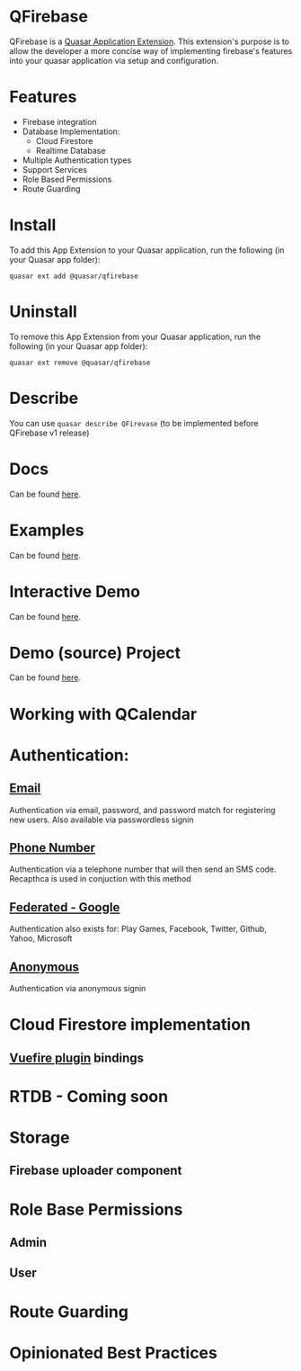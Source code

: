 # QFirebase
QFirebase is a [Quasar Application Extension](https://quasar.dev/app-extensions/introduction). This extension's purpose is to allow the developer a more concise way of implementing firebase's features into your quasar application via setup and configuration.

# Features
- Firebase integration
- Database Implementation:
  - Cloud Firestore
  - Realtime Database
- Multiple Authentication types
- Support Services
- Role Based Permissions
- Route Guarding

# Install
To add this App Extension to your Quasar application, run the following (in your Quasar app folder):
```
quasar ext add @quasar/qfirebase
```

# Uninstall
To remove this App Extension from your Quasar application, run the following (in your Quasar app folder):
```
quasar ext remove @quasar/qfirebase
```

# Describe
You can use `quasar describe QFirevase` (to be implemented before QFirebase v1 release)

# Docs
Can be found [here](https://quasarframework.github.io/app-extension-qfirebase).

# Examples
Can be found [here](https://quasarframework.github.io/app-extension-qfirebase/examples).

# Interactive Demo
Can be found [here](https://quasarframework.github.io/app-extension-qfirebase/demo).

# Demo (source) Project
Can be found [here](https://github.com/quasarframework/app-extension-qfirebase/tree/master/demo).

# Working with QCalendar

# Authentication:
  ## [Email](https://firebase.google.com/docs/auth/web/password-auth)
  Authentication via email, password, and password match for registering new users. Also available via passwordless signin
  ## [Phone Number](https://firebase.google.com/docs/auth/web/phone-auth)
  Authentication via a telephone number that will then send an SMS code. Recapthca is used in conjuction with this method
  ## [Federated - Google](https://firebase.google.com/docs/auth/web/google-signin)
  Authentication also exists for: Play Games, Facebook, Twitter, Github, Yahoo, Microsoft 
  ## [Anonymous](https://firebase.google.com/docs/auth/web/anonymous-auth)
  Authentication via anonymous signin

# Cloud Firestore implementation
 ## [Vuefire plugin](https://vuefire.vuejs.org/) bindings

# RTDB - Coming soon

# Storage
  ## Firebase uploader component

# Role Base Permissions
  ## Admin
  ## User

# Route Guarding

# Opinionated Best Practices